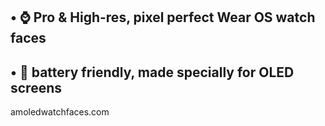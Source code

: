## • ⌚ Pro & High-res, pixel perfect Wear OS watch faces 
## • 🔋 battery friendly, made specially for OLED screens
amoledwatchfaces.com
